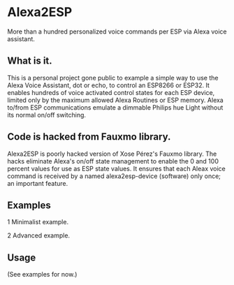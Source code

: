 # Alexa2ESP
 More than a hundred personalized voice commands per ESP via Alexa voice assistant.

## What is it.
This is a personal project gone public to example a simple way to use the Alexa Voice Assistant, dot or echo, to control an ESP8266 or ESP32. It enables hundreds of voice activated control states for each ESP device, limited only by the maximum allowed Alexa Routines or ESP memory. Alexa to/from ESP communications emulate a dimmable Philips hue Light without its normal on/off switching.

## Code is hacked from Fauxmo library.
Alexa2ESP is poorly hacked version of Xose Pérez's Fauxmo library. The hacks eliminate Alexa's on/off state management to enable the 0 and 100 percent values for use as ESP state values. It ensures that each Aleax voice command is received by a named alexa2esp-device (software) only once; an important feature.

## Examples
  1 Minimalist example.
  
  2 Advanced example.
  
## Usage
(See examples for now.)
